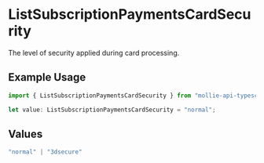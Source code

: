 # ListSubscriptionPaymentsCardSecurity

The level of security applied during card processing.

## Example Usage

```typescript
import { ListSubscriptionPaymentsCardSecurity } from "mollie-api-typescript/models/operations";

let value: ListSubscriptionPaymentsCardSecurity = "normal";
```

## Values

```typescript
"normal" | "3dsecure"
```